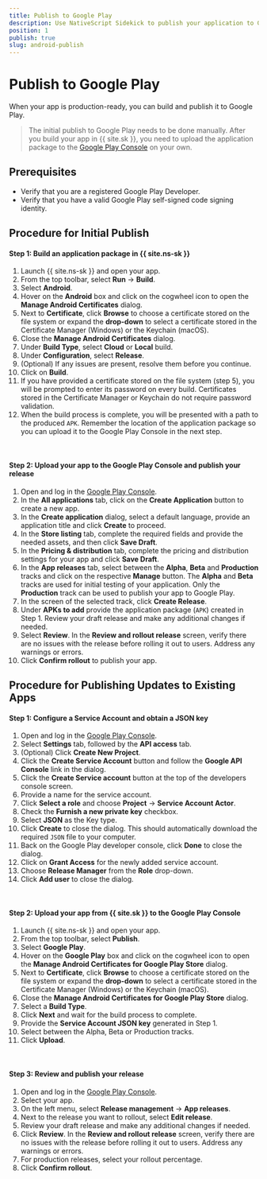 ```yaml
---
title: Publish to Google Play
description: Use NativeScript Sidekick to publish your application to Google Play.
position: 1
publish: true
slug: android-publish
---
```


# Publish to Google Play

When your app is production-ready, you can build and publish it to Google Play.

> The initial publish to Google Play needs to be done manually. After you build your app in {{ site.sk }}, you need to upload the application package to the [Google Play Console](https://play.google.com/apps/publish/) on your own.

## Prerequisites

* Verify that you are a registered Google Play Developer.
* Verify that you have a valid Google Play self-signed code signing identity.

## Procedure for Initial Publish

#### Step 1: Build an application package in {{ site.ns-sk }}

1. Launch {{ site.ns-sk }} and open your app.
1. From the top toolbar, select **Run** &#8594; **Build**.
1. Select **Android**.
1. Hover on the **Android** box and click on the cogwheel icon to open the **Manage Android Certificates** dialog. 
1. Next to **Certificate**, click **Browse** to choose a certificate stored on the file system or expand the **drop-down** to select a certificate stored in the Certificate Manager (Windows) or the Keychain (macOS).
1. Close the **Manage Android Certificates** dialog.
1. Under **Build Type**, select **Cloud** or **Local** build.
1. Under **Configuration**, select **Release**.
1. (Optional) If any issues are present, resolve them before you continue.
1. Click on **Build**.
1. If you have provided a certificate stored on the file system (step 5), you will be prompted to enter its password on every build. Certificates stored in the Certificate Manager or Keychain do not require password validation. 
1. When the build process is complete, you will be presented with a path to the produced `APK`. Remember the location of the application package so you can upload it to the Google Play Console in the next step.

<br/>

#### Step 2: Upload your app to the Google Play Console and publish your release

1. Open and log in the [Google Play Console](https://play.google.com/apps/publish/).
1. In the **All applications** tab, click on the **Create Application** button to create a new app.
1. In the **Create application** dialog, select a default language, provide an application title and click **Create** to proceed.
1. In the **Store listing** tab, complete the required fields and provide the needed assets, and then click **Save Draft**.
1. In the **Pricing & distribution** tab, complete the pricing and distribution settings for your app and click **Save Draft**.
1. In the **App releases** tab, select between the **Alpha**, **Beta** and **Production** tracks and click on the respective **Manage** button. The **Alpha** and **Beta** tracks are used for initial testing of your application. Only the **Production** track can be used to publish your app to Google Play.
1. In the screen of the selected track, click **Create Release**.
1. Under **APKs to add** provide the application package (`APK`) created in Step 1. Review your draft release and make any additional changes if needed.
1. Select **Review**. In the **Review and rollout release** screen, verify there are no issues with the release before rolling it out to users. Address any warnings or errors.
1. Click **Confirm rollout** to publish your app.
	
## Procedure for Publishing Updates to Existing Apps

#### Step 1: Configure a Service Account and obtain a JSON key

1. Open and log in the [Google Play Console](https://play.google.com/apps/publish/).
1. Select **Settings** tab, followed by the **API access** tab.
1. (Optional) Click **Create New Project**.
1. Click the **Create Service Account** button and follow the **Google API Console** link in the dialog.
1. Click the **Create Service account** button at the top of the developers console screen.
1. Provide a name for the service account.
1. Click **Select a role** and choose **Project** &#8594; **Service Account Actor**.
1. Check the **Furnish a new private key** checkbox.
1. Select **JSON** as the Key type.
1. Click **Create** to close the dialog. This should automatically download the required `JSON` file to your computer. 
1. Back on the Google Play developer console, click **Done** to close the dialog.
1. Click on **Grant Access** for the newly added service account.
1. Choose **Release Manager** from the **Role** drop-down.
1. Click **Add user** to close the dialog.

<br/>

#### Step 2: Upload your app from {{ site.sk }} to the Google Play Console

1. Launch {{ site.ns-sk }} and open your app.
1. From the top toolbar, select **Publish**.
1. Select **Google Play**.
1. Hover on the **Google Play** box and click on the cogwheel icon to open the **Manage Android Certificates for Google Play Store** dialog. 
1. Next to **Certificate**, click **Browse** to choose a certificate stored on the file system or expand the **drop-down** to select a certificate stored in the Certificate Manager (Windows) or the Keychain (macOS).
1. Close the **Manage Android Certificates for Google Play Store** dialog. 
1. Select a **Build Type**.
1. Click **Next** and wait for the build process to complete.
1. Provide the **Service Account JSON key** generated in Step 1.
1. Select between the Alpha, Beta or Production tracks.
1. Click **Upload**.

<br/>

#### Step 3: Review and publish your release

1. Open and log in the [Google Play Console](https://play.google.com/apps/publish/). 
1. Select your app.
1. On the left menu, select **Release management** &#8594; **App releases**.
1. Next to the release you want to rollout, select **Edit release**.
1. Review your draft release and make any additional changes if needed.
1. Click **Review**. In the **Review and rollout release** screen, verify there are no issues with the release before rolling it out to users. Address any warnings or errors.
1. For production releases, select your rollout percentage.
1. Click **Confirm rollout**.

